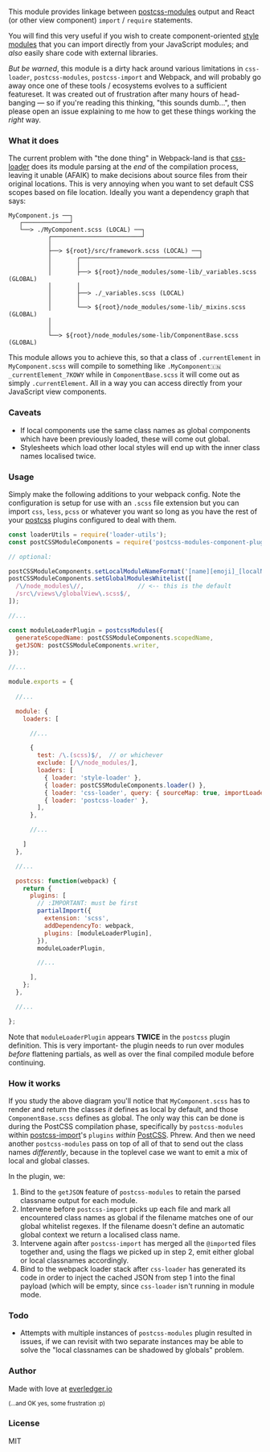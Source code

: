 This module provides linkage between [postcss-modules](https://github.com/css-modules/postcss-modules) output and React (or other view component) `import` / `require` statements.

You will find this very useful if you wish to create component-oriented [style modules](https://github.com/css-modules/css-modules#css-modules) that you can import directly from your JavaScript modules; and *also* easily share code with external libraries.

*But be warned*, this module is a dirty hack around various limitations in `css-loader`, `postcss-modules`, `postcss-import` and Webpack, and will probably go away once one of these tools / ecosystems evolves to a sufficient featureset. It was created out of frustration after many hours of head-banging &mdash; so if you're reading this thinking, "this sounds dumb...", then please open an issue explaining to me how to get these things working the *right* way.


### What it does

The current problem with "the done thing" in Webpack-land is that [css-loader](https://github.com/webpack/css-loader) does its module parsing at the *end* of the compilation process, leaving it unable (AFAIK) to make decisions about source files from their original locations. This is very annoying when you want to set default CSS scopes based on file location. Ideally you want a dependency graph that says:

```
MyComponent.js ──┐
   ┌─────────────┘
   └──> ./MyComponent.scss (LOCAL) ──┐
           ┌─────────────────────────┘
           │
           ├──> ${root}/src/framework.scss (LOCAL) ──┐
           │       ┌─────────────────────────────────┘
           │       │
           │       ├──> ${root}/node_modules/some-lib/_variables.scss (GLOBAL)
           │       │
           │       ├──> ./_variables.scss (LOCAL)
           │       │
           │       └──> ${root}/node_modules/some-lib/_mixins.scss (GLOBAL)
           │
           │
           └──> ${root}/node_modules/some-lib/ComponentBase.scss (GLOBAL)
```

This module allows you to achieve this, so that a class of `.currentElement` in `MyComponent.scss` will compile to something like `.MyComponent🇮🇳_currentElement_7KOWY` while in `ComponentBase.scss` it will come out as simply `.currentElement`. All in a way you can access directly from your JavaScript view components.


### Caveats

- If local components use the same class names as global components which have been previously loaded, these will come out global.
- Stylesheets which load other local styles will end up with the inner class names localised twice.


### Usage

Simply make the following additions to your webpack config. Note the configuration is setup for use with an `.scss` file extension but you can import `css`, `less`, `pcss` or whatever you want so long as you have the rest of your [postcss](https://github.com/postcss/postcss) plugins configured to deal with them.

```javascript
const loaderUtils = require('loader-utils');
const postCSSModuleComponents = require('postcss-modules-component-plugin');

// optional:

postCSSModuleComponents.setLocalModuleNameFormat('[name][emoji]_[localName]_[hash:base64:5]');
postCSSModuleComponents.setGlobalModulesWhitelist([
  /\/node_modules\//,               // <-- this is the default
  /src\/views\/globalView\.scss$/,
]);

//...

const moduleLoaderPlugin = postcssModules({
  generateScopedName: postCSSModuleComponents.scopedName,
  getJSON: postCSSModuleComponents.writer,
});

//...

module.exports = {
    
  //...   

  module: {
    loaders: [

      //...

      {
        test: /\.(scss)$/,  // or whichever
        exclude: [/\/node_modules/],
        loaders: [
          { loader: 'style-loader' },
          { loader: postCSSModuleComponents.loader() },
          { loader: 'css-loader', query: { sourceMap: true, importLoaders: 1 } },
          { loader: 'postcss-loader' },
        ],
      },

      //...

    ]
  },

  //...

  postcss: function(webpack) {
    return {
      plugins: [
        // :IMPORTANT: must be first
        partialImport({
          extension: 'scss',
          addDependencyTo: webpack,
          plugins: [moduleLoaderPlugin],
        }),
        moduleLoaderPlugin,

        //...

      ],
    };
  },

  //...

};
```

Note that `moduleLoaderPlugin` appears **TWICE** in the `postcss` plugin definition. This is very important- the plugin needs to run over modules *before* flattening partials, as well as over the final compiled module before continuing.


### How it works

If you study the above diagram you'll notice that `MyComponent.scss` has to render and return the classes *it* defines as local by default, and those `ComponentBase.scss` defines as global. The only way this can be done is during the PostCSS compilation phase, specifically by `postcss-modules` within [postcss-import](https://github.com/postcss/postcss-import)'s `plugins` *within* [PostCSS](https://github.com/postcss/postcss). Phrew. And then we need another `postcss-modules` pass on top of all of that to send out the class names *differently*, because in the toplevel case we want to emit a mix of local and global classes.

In the plugin, we:

1. Bind to the `getJSON` feature of `postcss-modules` to retain the parsed classname output for each module.
2. Intervene before `postcss-import` picks up each file and mark all encountered class names as global if the filename matches one of our global whitelist regexes. If the filename doesn't define an automatic global context we return a localised class name.
3. Intervene again after `postcss-import` has merged all the `@import`ed files together and, using the flags we picked up in step 2, emit either global or local classnames accordingly.
4. Bind to the webpack loader stack after `css-loader` has generated its code in order to inject the cached JSON from step 1 into the final payload (which will be empty, since `css-loader` isn't running in module mode.


### Todo

- Attempts with multiple instances of `postcss-modules` plugin resulted in issues, if we can revisit with two separate instances may be able to solve the "local classnames can be shadowed by globals" problem.


### Author

Made with love at [everledger.io](http://www.everledger.io/)

<small>(...and OK yes, some frustration :p)</small>


### License

MIT
